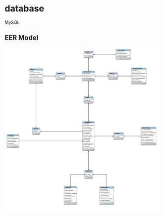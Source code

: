 # database
 MySQL

 ## EER Model
![image info](https://github.com/gmsmoreno/database/blob/main/EER-Model.JPG)
